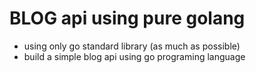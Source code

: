 # BLOG api using pure golang

- using only go standard library (as much as possible)
- build a simple blog api using go programing language
